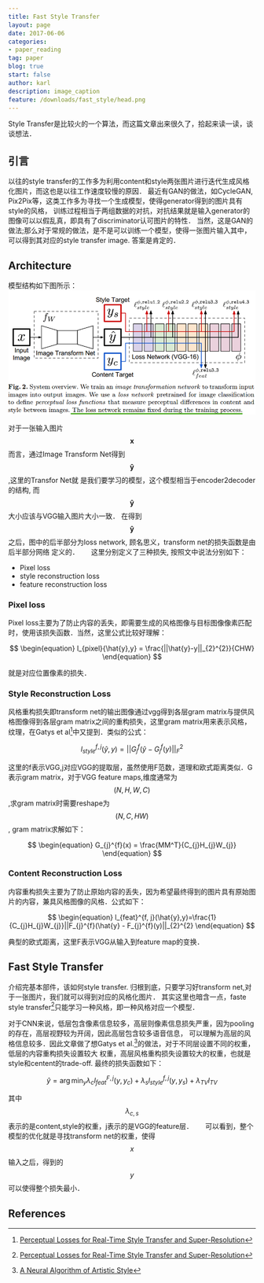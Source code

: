 ```yaml
---
title: Fast Style Transfer
layout: page
date: 2017-06-06
categories: 
- paper_reading
tag: paper
blog: true
start: false
author: karl
description: image_caption
feature: /downloads/fast_style/head.png
--- 
```


Style Transfer是比较火的一个算法，而这篇文章出来很久了，拾起来读一读，谈谈想法．　　

## 引言　　
以往的style transfer的工作多为利用content和style两张图片进行迭代生成风格化图片，而这也是以往工作速度较慢的原因．
最近有GAN的做法，如CycleGAN, Pix2Pix等，这类工作多为寻找一个生成模型，使得generator得到的图片具有style的风格，
训练过程相当于两组数据的对抗，对抗结果就是输入generator的图像可以以假乱真，即具有了discriminator认可图片的特性．
当然，这是GAN的做法;那么对于常规的做法，是不是可以训练一个模型，使得一张图片输入其中，可以得到其对应的style transfer
image. 答案是肯定的．　　

## Architecture  
模型结构如下图所示：　
![arch](/downloads/fast_style/arch.png)  

对于一张输入图片$$\mathbf{x}$$而言，通过Image Transform Net得到$$\mathbf{\hat{y}}$$,这里的Transfor Net就
是我们要学习的模型，这个模型相当于encoder2decoder的结构, 而$$\mathbf{\hat{y}}$$大小应该与VGG输入图片大小一致．
在得到$$\mathbf{\hat{y}}$$之后，图中的后半部分为loss network, 顾名思义，transform net的损失函数是由后半部分网络
定义的．　　
这里分别定义了三种损失, 按照文中说法分别如下：　　
* Pixel loss  
* style reconstruction loss  
* feature reconstruction loss  

### Pixel loss  
Pixel loss主要为了防止内容的丢失，即需要生成的风格图像与目标图像像素匹配时，使用该损失函数．当然，这里公式比较好理解：　　

$$
\begin{equation}
l_{pixel}{\hat{y},y} = \frac{||\hat{y}-y||_{2}^{2}}{CHW}
\end{equation}
$$    

就是对应位置像素的损失．　　

### Style Reconstruction Loss  
风格重构损失即transform net的输出图像通过vgg得到各层gram matrix与提供风格图像得到各层gram matrix之间的重构损失，这里gram matrix用来表示风格，纹理，在Gatys et al[^2]中又提到．类似的公式：　　

$$
\begin{equation}
l_{style}^{f, j}(\hat{y},y)=||G_{j}^{f}(\hat{y} - G_{j}^{f}(y)||_{F}^{2}
\end{equation}
$$  

这里的f表示VGG,j对应VGG的提取层，虽然使用F范数，道理和欧式距离类似．G表示gram matrix，对于VGG feature maps,维度通常为$$(N, H, W, C)$$,求gram matrix时需要reshape为$$(N, C, HW)$$, gram matrix求解如下：　　

$$
\begin{equation}
G_{j}^{f}(x) = \frac{MM^T}{C_{j}H_{j}W_{j}}
\end{equation}
$$  

### Content Reconstruction Loss  

内容重构损失主要为了防止原始内容的丢失，因为希望最终得到的图片具有原始图片的内容，兼具风格图像的风格．公式如下：　　

$$
\begin{equation}
l_{feat}^{f, j}(\hat{y},y)=\frac{1}{C_{j}H_{j}W_{j}}||F_{j}^{f}(\hat{y} - F_{j}^{f}(y)||_{2}^{2}
\end{equation}
$$  

典型的欧式距离，这里F表示VGG从输入到feature map的变换．　　

## Fast Style Transfer  
介绍完基本部件，该如何style transfer. 归根到底，只要学习好transform net,对于一张图片，我们就可以得到对应的风格化图片．
其实这里也暗含一点，faste style transfer[^2]只能学习一种风格，即一种风格对应一个模型．　　

对于CNN来说，低层包含像素信息较多，高层则像素信息损失严重，因为pooling的存在，高层视野较为开阔，因此高层包含较多语音信息，
可以理解为高层的风格信息较多．因此文章做了想Gatys et al.[^1]的做法，对于不同层设置不同的权重，低层的内容重构损失设置较大
权重，高层风格重构损失设置较大的权重，也就是style和centent的trade-off. 最终的损失函数如下：　　

$$
\begin{equation}
\hat{y} = \arg\min_{y} \lambda_{c}l_{feat}^{F,j}(y, y_c) + \lambda_{s}l_{style}^{f,j}(y, y_s) + \lambda_{TV}l_{TV}
\end{equation}
$$   


其中$$\lambda_{c, s}$$表示的是content,style的权重，j表示的是VGG的feature层．　　
可以看到，整个模型的优化就是寻找transform net的权重，使得$$x$$输入之后，得到的$$y$$可以使得整个损失最小．　　



## References  
[^1]: [A Neural Algorithm of Artistic Style](https://arxiv.org/abs/1508.06576)
[^2]: [Perceptual Losses for Real-Time Style Transfer and Super-Resolution](http://cs.stanford.edu/people/jcjohns/eccv16/)

